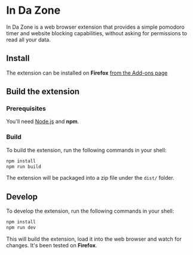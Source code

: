 # In Da Zone

In Da Zone is a web browser extension that provides a simple pomodoro timer and website blocking capabilities, without asking for permissions to read all your data.

## Install

The extension can be installed on **Firefox** [from the Add-ons page](https://addons.mozilla.org/en-US/firefox/addon/in-da-zone/)

## Build the extension

### Prerequisites

You'll need [Node.js](https://nodejs.org/en/) and **npm**.

### Build

To build the extension, run the following commands in your shell:

```bash
npm install
npm run build
```

The extension will be packaged into a zip file under the `dist/` folder.

## Develop

To develop the extension, run the following commands in your shell:

```bash
npm install
npm run dev
```

This will build the extension, load it into the web browser and watch for changes. It's been tested on **Firefox**.
